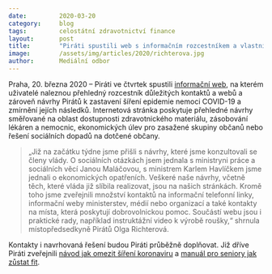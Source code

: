```yaml
---
date:         2020-03-20
category:     blog
tags:         celostátní zdravotnictví finance
layout:       post
title:        "Piráti spustili web s informačním rozcestníkem a vlastními návrhy opatření v období epidemie"
image:        /assets/img/articles/2020/richterova.jpg
author:       Mediální odbor
--- 
```




Praha, 20. března 2020 – Piráti ve čtvrtek spustili [informační web](https://koronavirus.pirati.cz/), na kterém uživatelé naleznou přehledný rozcestník důležitých kontaktů a webů a zároveň návrhy Pirátů k zastavení šíření epidemie nemoci COVID-19 a zmírnění jejích následků. Internetová stránka poskytuje přehledné návrhy směřované na oblast dostupnosti zdravotnického materiálu, zásobování lékáren a nemocnic, ekonomických úlev pro zasažené skupiny občanů nebo řešení sociálních dopadů na dotčené občany.

> „Již na začátku týdne jsme přišli s návrhy, které jsme konzultovali se členy vlády. O sociálních otázkách jsem jednala s ministryni práce a sociálních věcí Janou Maláčovou, s ministrem Karlem Havlíčkem jsme jednali o ekonomických opatřeních. Veškeré naše návrhy, včetně těch, které vláda již slíbila realizovat, jsou na našich stránkách. Kromě toho jsme zveřejnili množství kontaktů na informační telefonní linky, informační weby ministerstev, médií nebo organizací a také kontakty na místa, která poskytují dobrovolnickou pomoc. Součástí webu jsou i praktické rady, například instruktážní video k výrobě roušky,“ shrnula místopředsedkyně Pirátů Olga Richterová.

Kontakty i navrhovaná řešení budou Piráti průběžně doplňovat. Již dříve Piráti zveřejnili [návod jak omezit šíření koronaviru](https://www.piratskelisty.cz/clanek-2980-navod-jak-omezit-sireni-koronaviru-pomozte-chranit-seniory-a-postizene) a [manuál pro seniory jak zůstat fit](https://www.piratskelisty.cz/clanek-2992-pirati-pripravili-seniorum-manual-s-pravidly-jak-zustat-zdravi-a-fit).
